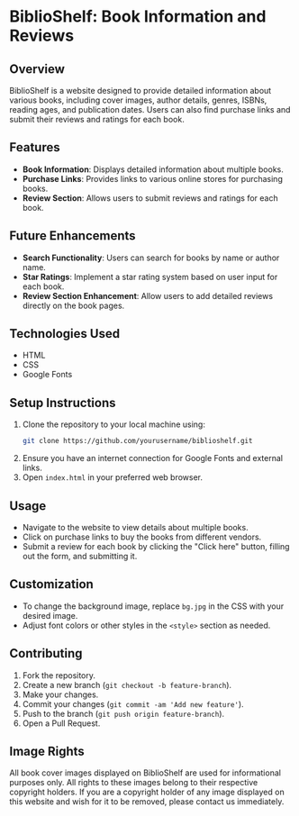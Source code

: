 # BiblioShelf: Book Information and Reviews

## Overview
BiblioShelf is a website designed to provide detailed information about various books, including cover images, author details, genres, ISBNs, reading ages, and publication dates. Users can also find purchase links and submit their reviews and ratings for each book.

## Features
- **Book Information**: Displays detailed information about multiple books.
- **Purchase Links**: Provides links to various online stores for purchasing books.
- **Review Section**: Allows users to submit reviews and ratings for each book.

## Future Enhancements
- **Search Functionality**: Users can search for books by name or author name.
- **Star Ratings**: Implement a star rating system based on user input for each book.
- **Review Section Enhancement**: Allow users to add detailed reviews directly on the book pages.

## Technologies Used
- HTML
- CSS
- Google Fonts

## Setup Instructions
1. Clone the repository to your local machine using:
   ```bash
   git clone https://github.com/yourusername/biblioshelf.git
   ```
2. Ensure you have an internet connection for Google Fonts and external links.
3. Open `index.html` in your preferred web browser.

## Usage
- Navigate to the website to view details about multiple books.
- Click on purchase links to buy the books from different vendors.
- Submit a review for each book by clicking the "Click here" button, filling out the form, and submitting it.

## Customization
- To change the background image, replace `bg.jpg` in the CSS with your desired image.
- Adjust font colors or other styles in the `<style>` section as needed.

## Contributing
1. Fork the repository.
2. Create a new branch (`git checkout -b feature-branch`).
3. Make your changes.
4. Commit your changes (`git commit -am 'Add new feature'`).
5. Push to the branch (`git push origin feature-branch`).
6. Open a Pull Request.

## Image Rights
All book cover images displayed on BiblioShelf are used for informational purposes only. All rights to these images belong to their respective copyright holders. If you are a copyright holder of any image displayed on this website and wish for it to be removed, please contact us immediately.
